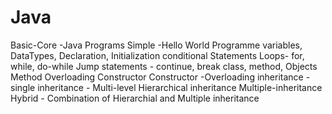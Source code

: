 # Java
Basic-Core -Java Programs
Simple -Hello World Programme
variables, DataTypes, Declaration, Initialization 
conditional Statements
Loops- for, while, do-while 
Jump statements - continue, break
class, method, Objects 
Method Overloading 
Constructor
Constructor -Overloading 
inheritance - single 
inheritance - Multi-level 
Hierarchical inheritance
Multiple-inheritance 
Hybrid - Combination of Hierarchial and Multiple inheritance 
